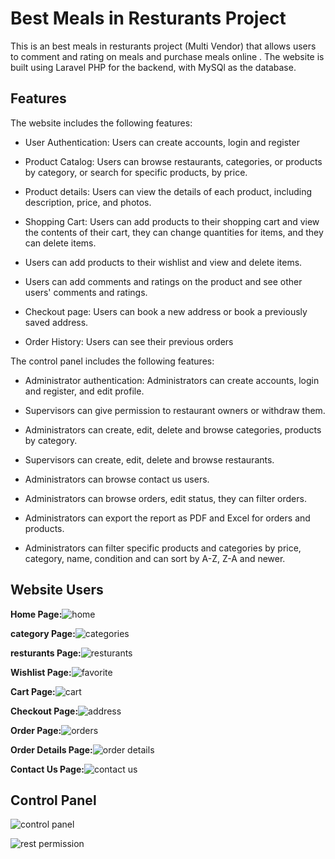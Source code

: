 # Best Meals in Resturants Project

This is an best meals in resturants project (Multi Vendor) that allows users to comment and rating on meals and  purchase meals online . The website is built using Laravel PHP for the backend, with MySQl as the database.

## Features

The website includes the following features:
- User Authentication: Users can create accounts, login and register

- Product Catalog: Users can browse restaurants, categories, or products by category, or search for specific products, by price.

- Product details: Users can view the details of each product, including description, price, and photos.

- Shopping Cart: Users can add products to their shopping cart and view the contents of their cart, they can change quantities for items, and they can delete items.

- Users can add products to their wishlist and view and delete items.

- Users can add comments and ratings on the product and see other users' comments and ratings.

- Checkout page: Users can book a new address or book a previously saved address.

- Order History: Users can see their previous orders


The control panel includes the following features:

- Administrator authentication: Administrators can create accounts, login and register, and edit profile.

- Supervisors can give permission to restaurant owners or withdraw them.

- Administrators can create, edit, delete and browse categories, products by category.

- Supervisors can create, edit, delete and browse restaurants.

- Administrators can browse contact us users.

- Administrators can browse orders, edit status, they can filter orders.

- Administrators can export the report as PDF and Excel for orders and products.

- Administrators can filter specific products and categories by price, category, name, condition and can sort by A-Z, Z-A and newer.

## Website Users
**Home Page:**![home](https://user-images.githubusercontent.com/72333733/223693043-0e9afae7-0b63-47bb-8bf1-df81bda1bb4c.png)

**category Page:**![categories](https://user-images.githubusercontent.com/72333733/223693359-e1449779-b493-4713-ab7b-f25df6ca3998.png)

**resturants Page:**![resturants](https://user-images.githubusercontent.com/72333733/223693529-1b9a6547-e1a7-4ed1-8817-d2fc954c9f6b.png)

**Wishlist Page:**![favorite](https://user-images.githubusercontent.com/72333733/223693678-ba7008c0-fdb7-456b-91d0-47325dd6fbbe.png)

**Cart Page:**![cart](https://user-images.githubusercontent.com/72333733/223693760-43e598d9-ed1a-421d-914b-1effab5a1d26.png)

**Checkout Page:**![address](https://user-images.githubusercontent.com/72333733/223693800-d352ed66-dd19-4335-b72c-11c0f963f89b.png)

**Order Page:**![orders](https://user-images.githubusercontent.com/72333733/223693827-443ce1b0-65d7-4bb5-b848-75e9c4f32035.png)

**Order Details Page:**![order details](https://user-images.githubusercontent.com/72333733/223693855-74b58301-f8be-4792-85e9-1e112a974156.png)
 
**Contact Us Page:**![contact us](https://user-images.githubusercontent.com/72333733/223694091-55bfee1b-bf83-4ba0-9d30-8871cf1b7d60.png)


## Control Panel
![control panel](https://user-images.githubusercontent.com/72333733/223694274-2877ab0e-d297-4a58-aa0b-6cdefabe8ee5.png)

![rest permission](https://user-images.githubusercontent.com/72333733/223694531-6d4a473b-cd78-4128-8e5c-7a268c2cb287.PNG)
